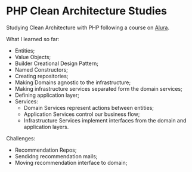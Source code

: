 # PHP Clean Architecture Studies
Studying Clean Architecture with PHP following a course on [Alura](https://www.alura.com.br/).

What I learned so far:

* Entities;
* Value Objects;
* Builder Creational Design Pattern;
* Named Constructors;
* Creating repositories;
* Making Domains agnostic to the infrastructure;
* Making infrastructure services separated form the domain services;
* Defining application layer;
* Services:
    * Domain Services represent actions between entities;
    * Application Services control our business flow;
    * Infrastructure Services implement interfaces from the domain and application layers.




Challenges:
* Recommendation Repos;
* Sendidng recommendation mails;
* Moving recommendation interface to domain;